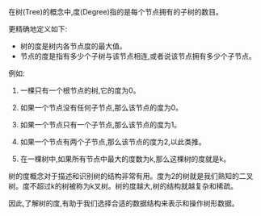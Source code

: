 在树(Tree)的概念中,度(Degree)指的是每个节点拥有的子树的数目。

更精确地定义如下:

- 树的度是树内各节点度的最大值。
- 节点的度是指有多少个子树与该节点相连,或者说该节点拥有多少个子节点。

例如:

1) 一棵只有一个根节点的树,它的度为0。

2) 如果一个节点没有任何子节点,那么该节点的度为0。

3) 如果一个节点只有一个子节点,那么该节点的度为1。

4) 如果一个节点有两个子节点,那么该节点的度为2,以此类推。

5) 在一棵树中,如果所有节点中最大的度数为k,那么这棵树的度就是k。

树的度概念对于描述和识别树的结构非常有用。度为2的树就是我们熟知的二叉树。度不超过k的树被称为k叉树。树的度越大,树的结构就越复杂和稀疏。

因此,了解树的度,有助于我们选择合适的数据结构来表示和操作树形数据。